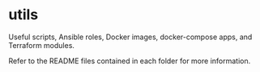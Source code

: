 # utils

Useful scripts, Ansible roles, Docker images, docker-compose apps, and Terraform modules.

Refer to the README files contained in each folder for more information.
